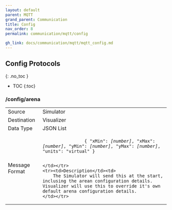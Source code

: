 ```yaml
---
layout: default
parent: MQTT
grand_parent: Communication
title: Config
nav_order: 8
permalink: communication/mqtt/config

gh_link: docs/communication/mqtt/mqtt_config.md
---
```


## Config Protocols
{: .no_toc }

- TOC
{:toc}


### /config/arena

<table>
    <tr><td>Source</td><td> Simulator </td></tr>
    <tr><td>Destination</td><td> Visualizer</td></tr>
    <tr><td>Data Type</td><td> JSON List</td></tr>
    <tr><td>Message Format</td><td>
        <div class="language-json highlighter-rouge">
            <code class="highlight">
                { "xMin": <i>[number]</i>, "xMax": <i>[number]</i>, "yMin": <i>[number]</i>, "yMax": <i>[number]</i>, "units": "virtual" }
            </code>
        </div>

    </td></tr>
    <tr><td>Description</td><td>
        The Simulator will send this at the start, inclusing the arean configuration details. Visualizer will use this to override it's own default arena configuration details.
    </td></tr>
</table>
